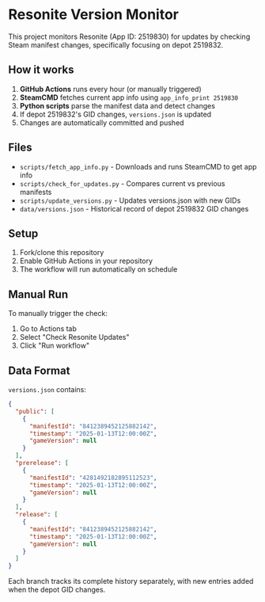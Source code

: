 # Resonite Version Monitor

This project monitors Resonite (App ID: 2519830) for updates by checking Steam manifest changes, specifically focusing on depot 2519832.

## How it works

1. **GitHub Actions** runs every hour (or manually triggered)
2. **SteamCMD** fetches current app info using `app_info_print 2519830`
3. **Python scripts** parse the manifest data and detect changes
4. If depot 2519832's GID changes, `versions.json` is updated
5. Changes are automatically committed and pushed

## Files

- `scripts/fetch_app_info.py` - Downloads and runs SteamCMD to get app info
- `scripts/check_for_updates.py` - Compares current vs previous manifests
- `scripts/update_versions.py` - Updates versions.json with new GIDs
- `data/versions.json` - Historical record of depot 2519832 GID changes

## Setup

1. Fork/clone this repository
2. Enable GitHub Actions in your repository
3. The workflow will run automatically on schedule

## Manual Run

To manually trigger the check:
1. Go to Actions tab
2. Select "Check Resonite Updates"
3. Click "Run workflow"

## Data Format

`versions.json` contains:
```json
{
  "public": [
    {
      "manifestId": "8412389452125882142",
      "timestamp": "2025-01-13T12:00:00Z",
      "gameVersion": null
    }
  ],
  "prerelease": [
    {
      "manifestId": "4281492182895112523",
      "timestamp": "2025-01-13T12:00:00Z",
      "gameVersion": null
    }
  ],
  "release": [
    {
      "manifestId": "8412389452125882142",
      "timestamp": "2025-01-13T12:00:00Z",
      "gameVersion": null
    }
  ]
}
```

Each branch tracks its complete history separately, with new entries added when the depot GID changes.